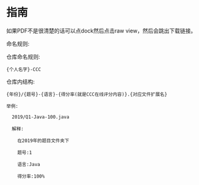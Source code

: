 # 指南
如果PDF不是很清楚的话可以点dock然后点击raw view，然后会跳出下载链接。



命名规则:

  仓库命名规则:
  
    {个人名字}-CCC
    
  仓库内结构:
  
    {年份}/{题号}-{语言}-{得分率(就是CCC在线评分内容)}.{对应文件扩展名}
    
    举例:
    
      2019/Q1-Java-100.java
      
      解释:
      
        在2019年的题目文件夹下
        
        题号:1
        
        语言:Java
        
        得分率:100%
